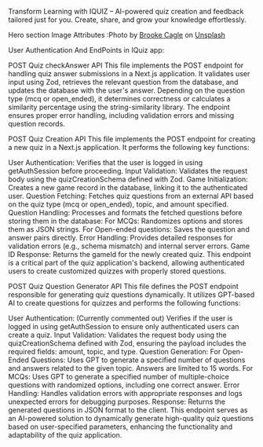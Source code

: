 
Transform Learning with IQUIZ – AI-powered quiz creation and feedback tailored just for you.
Create, share, and grow your knowledge effortlessly.


Hero section Image Attributes :Photo by <a href="https://unsplash.com/@brookecagle?utm_content=creditCopyText&utm_medium=referral&utm_source=unsplash">Brooke Cagle</a> on <a href="https://unsplash.com/photos/a-group-of-friends-at-a-coffee-shop--uHVRvDr7pg?utm_content=creditCopyText&utm_medium=referral&utm_source=unsplash">Unsplash</a>
      






User Authentication And EndPoints in IQuiz app:

POST Quiz checkAnswer API
This file implements the POST endpoint for handling quiz answer submissions in a Next.js application. It validates user input using Zod, retrieves the relevant question from the database, and updates the database with the user's answer. Depending on the question type (mcq or open_ended), it determines correctness or calculates a similarity percentage using the string-similarity library. The endpoint ensures proper error handling, including validation errors and missing question records.

POST Quiz Creation API
This file implements the POST endpoint for creating a new quiz in a Next.js application. It performs the following key functions:

User Authentication: Verifies that the user is logged in using getAuthSession before proceeding.
Input Validation: Validates the request body using the quizCreationSchema defined with Zod.
Game Initialization: Creates a new game record in the database, linking it to the authenticated user.
Question Fetching: Fetches quiz questions from an external API based on the quiz type (mcq or open_ended), topic, and amount specified.
Question Handling: Processes and formats the fetched questions before storing them in the database:
For MCQs: Randomizes options and stores them as JSON strings.
For Open-ended questions: Saves the question and answer pairs directly.
Error Handling: Provides detailed responses for validation errors (e.g., schema mismatch) and internal server errors.
Game ID Response: Returns the gameId for the newly created quiz.
This endpoint is a critical part of the quiz application's backend, allowing authenticated users to create customized quizzes with properly stored questions.

POST Quiz Question Generator API
This file defines the POST endpoint responsible for generating quiz questions dynamically. It utilizes GPT-based AI to create questions for quizzes and performs the following functions:

User Authentication: (Currently commented out) Verifies if the user is logged in using getAuthSession to ensure only authenticated users can create a quiz.
Input Validation: Validates the request body using the quizCreationSchema defined with Zod, ensuring the payload includes the required fields: amount, topic, and type.
Question Generation:
For Open-Ended Questions: Uses GPT to generate a specified number of questions and answers related to the given topic. Answers are limited to 15 words.
For MCQs: Uses GPT to generate a specified number of multiple-choice questions with randomized options, including one correct answer.
Error Handling: Handles validation errors with appropriate responses and logs unexpected errors for debugging purposes.
Response: Returns the generated questions in JSON format to the client.
This endpoint serves as an AI-powered solution to dynamically generate high-quality quiz questions based on user-specified parameters, enhancing the functionality and adaptability of the quiz application.

